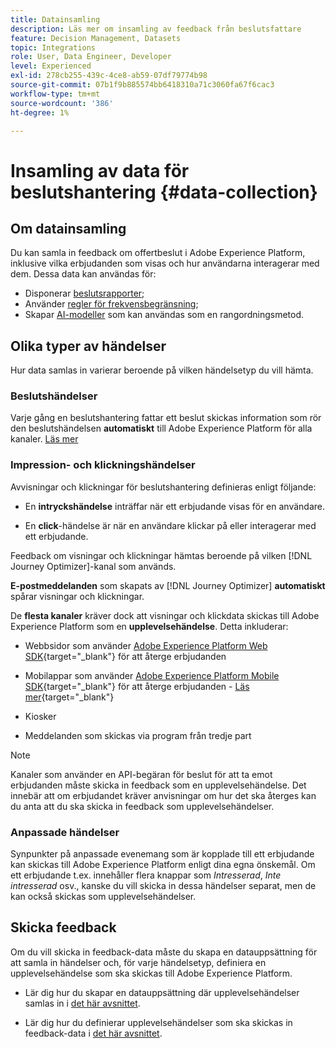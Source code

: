 ```yaml
---
title: Datainsamling
description: Läs mer om insamling av feedback från beslutsfattare
feature: Decision Management, Datasets
topic: Integrations
role: User, Data Engineer, Developer
level: Experienced
exl-id: 278cb255-439c-4ce8-ab59-07df79774b98
source-git-commit: 07b1f9b885574bb6418310a71c3060fa67f6cac3
workflow-type: tm+mt
source-wordcount: '386'
ht-degree: 1%

---
```


# Insamling av data för beslutshantering {#data-collection}

## Om datainsamling

Du kan samla in feedback om offertbeslut i Adobe Experience Platform, inklusive vilka erbjudanden som visas och hur användarna interagerar med dem. Dessa data kan användas för:
* Disponerar [beslutsrapporter](../reports/get-started-events.md);
* Använder [regler för frekvensbegränsning](../offer-library/add-constraints.md#capping);
* Skapar [AI-modeller](../ranking/create-ranking-strategies.md) som kan användas som en rangordningsmetod.

## Olika typer av händelser

Hur data samlas in varierar beroende på vilken händelsetyp du vill hämta.

### Beslutshändelser

Varje gång en beslutshantering fattar ett beslut skickas information som rör den beslutshändelsen **automatiskt** till Adobe Experience Platform för alla kanaler. [Läs mer](../reports/get-started-events.md)

### Impression- och klickningshändelser

Avvisningar och klickningar för beslutshantering definieras enligt följande:

* En **intryckshändelse** inträffar när ett erbjudande visas för en användare.

* En **click**-händelse är när en användare klickar på eller interagerar med ett erbjudande.

Feedback om visningar och klickningar hämtas beroende på vilken [!DNL Journey Optimizer]-kanal som används.

**E-postmeddelanden** som skapats av [!DNL Journey Optimizer] **automatiskt** spårar visningar och klickningar.

De **flesta kanaler** kräver dock att visningar och klickdata skickas till Adobe Experience Platform som en **upplevelsehändelse**. Detta inkluderar:

* Webbsidor som använder [Adobe Experience Platform Web SDK](https://experienceleague.adobe.com/docs/experience-platform/edge/home.html){target="_blank"} för att återge erbjudanden

* Mobilappar som använder [Adobe Experience Platform Mobile SDK](https://experienceleague.adobe.com/docs/platform-learn/data-collection/mobile-sdk/overview.html){target="_blank"} för att återge erbjudanden - [Läs mer](https://developer.adobe.com/client-sdks/documentation/adobe-journey-optimizer-decisioning/#ab-sj-tracking-servers){target="_blank"}
* Kiosker
* Meddelanden som skickas via program från tredje part
  <!--Mobile push notifications authored by [!DNL Journey Optimizer] - [Learn more](https://developer.adobe.com/client-sdks/documentation/adobe-journey-optimizer/api-reference/#handlenotificationresponse){target="_blank"}-->

>[!NOTE]
>
>Kanaler som använder en API-begäran för beslut för att ta emot erbjudanden måste skicka in feedback som en upplevelsehändelse. Det innebär att om erbjudandet kräver anvisningar om hur det ska återges kan du anta att du ska skicka in feedback som upplevelsehändelser.

### Anpassade händelser

Synpunkter på anpassade evenemang som är kopplade till ett erbjudande kan skickas till Adobe Experience Platform enligt dina egna önskemål. Om ett erbjudande t.ex. innehåller flera knappar som *Intresserad*, *Inte intresserad* osv., kanske du vill skicka in dessa händelser separat, men de kan också skickas som upplevelsehändelser.

## Skicka feedback

Om du vill skicka in feedback-data måste du skapa en datauppsättning för att samla in händelser och, för varje händelsetyp, definiera en upplevelsehändelse som ska skickas till Adobe Experience Platform.

* Lär dig hur du skapar en datauppsättning där upplevelsehändelser samlas in i [det här avsnittet](create-dataset.md).

* Lär dig hur du definierar upplevelsehändelser som ska skickas in feedback-data i [det här avsnittet](schema-requirement.md).
